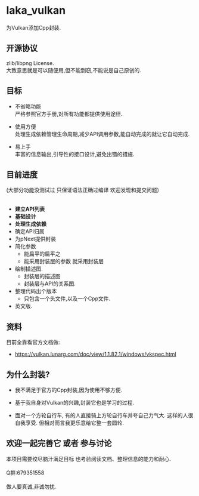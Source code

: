 laka_vulkan
==== 

为Vulkan添加Cpp封装.

## 开源协议

zlib/libpng License.</br>
大致意思就是可以随便用,但不能剽窃,不能说是自己原创的.

## 目标

* 不省略功能</br>
严格参照官方手册,对所有功能都提供使用途径.

* 使用方便</br>
处理生成依赖管理生命周期,减少API调用参数,能自动完成的就让它自动完成.

* 易上手</br>
丰富的信息输出,引导性的接口设计,避免出错的措施.

## 目前进度

(大部分功能没测试过 只保证语法正确过编译 欢迎发现和提交问题)</br></br>

* **建立API列表**
* **基础设计**
* **处理生成依赖**
* 确定API归属
* 为pNext提供封装
* 简化参数 
    * 能扁平的扁平之 
    * 能采用封装层的参数 就采用封装层
* 绘制描述图.
    * 封装层的描述图
    * 封装层与API的关系图.
* 整理代码出个版本
    * 只包含一个头文件,以及一个Cpp文件.
* 英文版.

## 资料

目前全靠看官方文档做:

* https://vulkan.lunarg.com/doc/view/1.1.82.1/windows/vkspec.html

## 为什么封装?

* 我不满足于官方的Cpp封装,因为使用不够方便.

* 基于我自身对Vulkan的兴趣,封装它也是学习的过程.

* 面对一个方轮自行车, 有的人直接骑上方轮自行车并夸自己力气大. 这样的人很自我享受. 但相对而言我更乐意给它整一套圆轮.

## 欢迎一起完善它 或者 参与讨论
本项目需要绞尽脑汁满足目标 也考验阅读文档、整理信息的能力和耐心.</br></br>
Q群:679351558</br></br>
做人要真诚,非诚勿扰.
